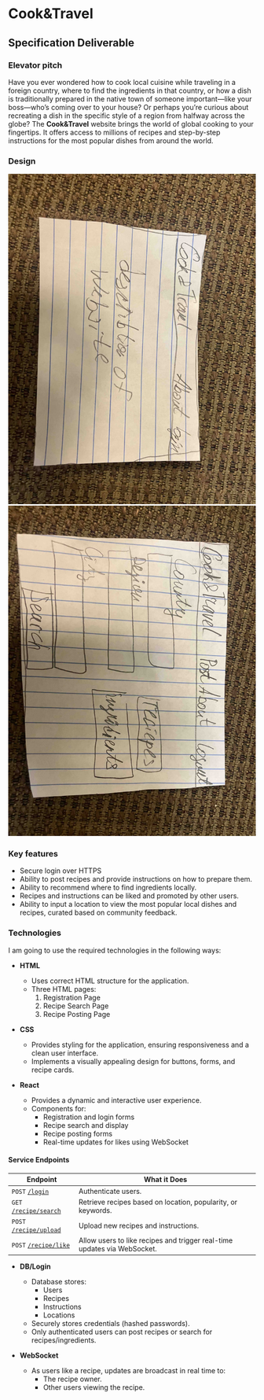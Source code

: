 # Cook&Travel
## Specification Deliverable
### Elevator pitch
Have you ever wondered how to cook local cuisine while traveling in a foreign country, where to find the ingredients in that country, or how a dish is traditionally prepared in the native town of someone important—like your boss—who’s coming over to your house? Or perhaps you’re curious about recreating a dish in the specific style of a region from halfway across the globe? The **Cook&Travel**  website brings the world of global cooking to your fingertips. It offers access to millions of recipes and step-by-step instructions for the most popular dishes from around the world.

### Design
![About](IMG_5326.HEIC)
![Searching](IMG_5325.HEIC)




### Key features
- Secure login over HTTPS
- Ability to post recipes and provide instructions on how to prepare them.
- Ability to recommend where to find ingredients locally.
- Recipes and instructions can be liked and promoted by other users.
- Ability to input a location to view the most popular local dishes and recipes, curated based on community feedback.

### Technologies

I am going to use the required technologies in the following ways:

- **HTML**  
  - Uses correct HTML structure for the application.  
  - Three HTML pages:  
    1. Registration Page  
    2. Recipe Search Page  
    3. Recipe Posting Page  

- **CSS**  
  - Provides styling for the application, ensuring responsiveness and a clean user interface.  
  - Implements a visually appealing design for buttons, forms, and recipe cards.  

- **React**  
  - Provides a dynamic and interactive user experience.  
  - Components for:
    - Registration and login forms  
    - Recipe search and display  
    - Recipe posting forms  
    - Real-time updates for likes using WebSocket  

#### **Service Endpoints**

| **Endpoint**                           | **What it Does**                                                                 |
| -------------------------------------- | --------------------------------------------------------------------------------- |
| `POST` [`/login`](#login)              | Authenticate users.                                                              |
| `GET` [`/recipe/search`](#recipesearch)| Retrieve recipes based on location, popularity, or keywords.                     |
| `POST` [`/recipe/upload`](#recipeupload)| Upload new recipes and instructions.                                             |
| `POST` [`/recipe/like`](#recipelike)   | Allow users to like recipes and trigger real-time updates via WebSocket.         |


- **DB/Login**  
  - Database stores:  
    - Users  
    - Recipes  
    - Instructions  
    - Locations  
  - Securely stores credentials (hashed passwords).  
  - Only authenticated users can post recipes or search for recipes/ingredients.  

- **WebSocket**  
  - As users like a recipe, updates are broadcast in real time to:  
    - The recipe owner.  
    - Other users viewing the recipe.  




